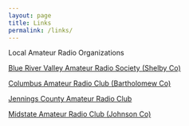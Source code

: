 ```yaml
---
layout: page
title: Links
permalink: /links/
---
```


Local Amateur Radio Organizations

[Blue River Valley Amateur Radio Society (Shelby Co)](http://brvars.com/)

[Columbus Amateur Radio Club (Bartholomew Co)](http://www.carcnet.net/)

[Jennings County Amateur Radio Club](http://www.jenningscountyarc.org/)

[Midstate Amateur Radio Club (Johnson Co)](http://www.midstatehams.org/)